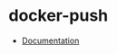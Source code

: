 # docker-push

- [Documentation](https://github.com/bakdata/ci-templates/tree/main/docs/actions/docker-push)
